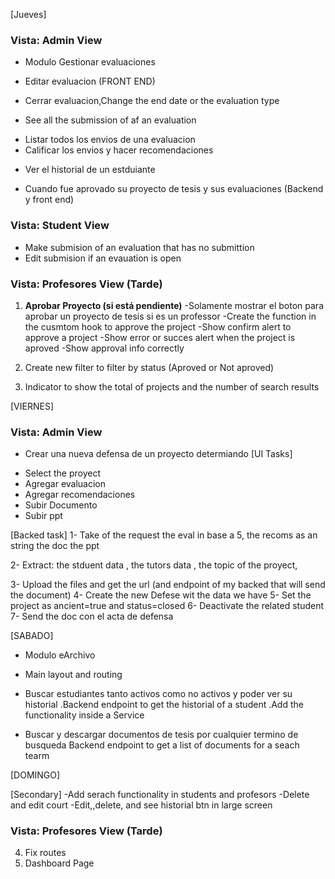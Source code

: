 [Jueves]

### Vista: Admin View

- Modulo Gestionar evaluaciones

* Editar evaluacion (FRONT END)

- Cerrar evaluacion,Change the end date or the evaluation type

* See all the submission of af an evaluation

- Listar todos los envios de una evaluacion
- Calificar los envios y hacer recomendaciones

* Ver el historial de un estduiante

- Cuando fue aprovado su proyecto de tesis y sus evaluaciones (Backend y front end)

### Vista: Student View

- Make submision of an evaluation that has no submittion
- Edit submision if an evauation is open

### Vista: Profesores View (Tarde)

1. **Aprobar Proyecto (si está pendiente)**
   -Solamente mostrar el boton para aprobar un proyecto de tesis si es un professor
   -Create the function in the cusmtom hook to approve the project
   -Show confirm alert to approve a project
   -Show error or succes alert when the project is aproved
   -Show approval info correctly

2. Create new filter to filter by status (Aproved or Not aproved)
3. Indicator to show the total of projects and the number of search results

[VIERNES]

### Vista: Admin View

- Crear una nueva defensa de un proyecto determiando
  [UI Tasks]

* Select the proyect
* Agregar evaluacion
* Agregar recomendaciones
* Subir Documento
* Subir ppt

[Backed task]
1- Take of the request
the eval in base a 5,
the recoms as an string
the doc
the ppt

2- Extract:
the stduent data ,
the tutors data ,
the topic of the proyect,

3- Upload the files and get the url (and endpoint of my backed that will send the document)
4- Create the new Defese wit the data we have
5- Set the project as ancient=true and status=closed
6- Deactivate the related student
7- Send the doc con el acta de defensa

[SABADO]

- Modulo eArchivo

* Main layout and routing
* Buscar estudiantes tanto activos como no activos y poder ver su historial
  .Backend endpoint to get the historial of a student
  .Add the functionality inside a Service

* Buscar y descargar documentos de tesis por cualquier termino de busqueda
  Backend endpoint to get a list of documents for a seach tearm

[DOMINGO]

[Secondary]
-Add serach functionality in students and profesors
-Delete and edit court
-Edit,,delete, and see historial btn in large screen

### Vista: Profesores View (Tarde)

4. Fix routes
5. Dashboard Page
